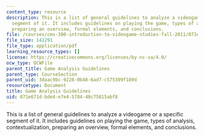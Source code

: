 ```yaml
---
content_type: resource
description: This is a list of general guidelines to analyze a videogame or a specific
  segment of it. It includes guidelines on playing the game, types of analysis, contextualization,
  preparing an overview, formal elements, and conclusions.
file: /courses/cms-300-introduction-to-videogame-studies-fall-2011/071e671dbde4e7e4578448c75815abf8_MITCMS_300F11_GameAnaGuide.pdf
file_size: 141291
file_type: application/pdf
learning_resource_types: []
license: https://creativecommons.org/licenses/by-nc-sa/4.0/
ocw_type: OCWFile
parent_title: Game Analysis Guidelines
parent_type: CourseSection
parent_uid: 3daac9bc-9228-0b48-6ad7-c575309f189d
resourcetype: Document
title: Game Analysis Guidelines
uid: 071e671d-bde4-e7e4-5784-48c75815abf8
---
```

This is a list of general guidelines to analyze a videogame or a specific segment of it. It includes guidelines on playing the game, types of analysis, contextualization, preparing an overview, formal elements, and conclusions.